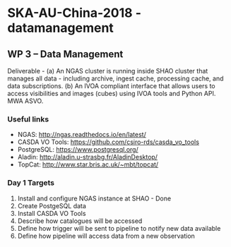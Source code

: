 # SKA-AU-China-2018 - **datamanagement**

## WP 3 – Data Management
Deliverable - (a) An NGAS cluster is running inside SHAO cluster that manages all data - including archive, ingest cache, processing cache, and data subscriptions. (b) An IVOA compliant interface that allows users to access visibilities and images (cubes) using IVOA tools and Python API. MWA ASVO.

### Useful links
* NGAS: http://ngas.readthedocs.io/en/latest/
* CASDA VO Tools: https://github.com/csiro-rds/casda_vo_tools
* PostgreSQL: https://www.postgresql.org/
* Aladin: http://aladin.u-strasbg.fr/AladinDesktop/
* TopCat: http://www.star.bris.ac.uk/~mbt/topcat/

### Day 1 Targets
1. Install and configure NGAS instance at SHAO - Done
2. Create PostgeSQL data
3. Install CASDA VO Tools
4. Describe how catalogues will be accessed
5. Define how trigger will be sent to pipeline to notify new data available
6. Define how pipeline will access data from a new observation



